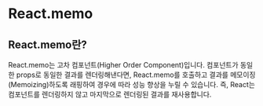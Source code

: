 # React.memo

## React.memo란?

React.memo는 고차 컴포넌트(Higher Order Component)입니다. 컴포넌트가 동일한 props로 동일한 결과를 렌더링해낸다면, React.memo를 호출하고 결과를 메모이징(Memoizing)하도록 래핑하여 경우에 따라 성능 향상을 누릴 수 있습니다. 즉, React는 컴포넌트를 렌더링하지 않고 마지막으로 렌더링된 결과를 재사용합니다.
